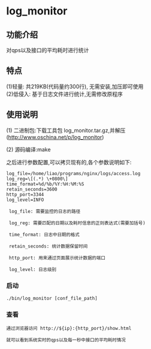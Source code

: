 log_monitor
===========


## 功能介绍	
对qps以及接口的平均耗时进行统计
## 特点	
(1)轻量: 共219KB(代码量约300行), 无需安装,加压即可使用	
(2)低侵入: 基于日志文件进行统计,无需修改原程序
## 使用说明
(1) 二进制包:下载工具包 log_monitor.tar.gz,并解压(http://www.oschina.net/p/log_monitor)

(2) 源码编译:make

之后进行参数配置,可以拷贝现有的,各个参数说明如下:
```
log_file=/home/liao/programs/nginx/logs/access.log
log_reg=\[(.*) \+0800\]
time_format=%d/%b/%Y:%H:%M:%S
retain_seconds=3600
http_port=3344
log_level=INFO
```
     log_file: 需要监控的日志的路径

     log_reg: 需要匹配的日期以及耗时信息的正则表达式(需要加括号)

     time_format: 日志中日期的格式

     retain_seconds: 统计数据保留时间

     http_port: 用来通过页面展示统计数据的端口

     log_level: 日志级别

### 启动

    ./bin/log_monitor [conf_file_path]

### 查看

    通过浏览器访问 http://${ip}:{http_port}/show.html

    就可以看到系统实时的qps以及每一秒中接口的平均耗时情况
